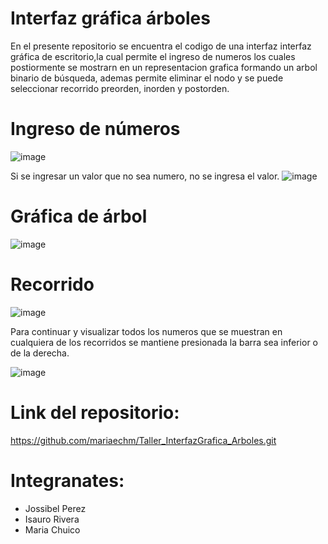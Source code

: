 # Interfaz gráfica árboles

En el presente repositorio se encuentra el codigo de una interfaz interfaz gráfica de escritorio,la cual
permite el ingreso de numeros los cuales postiormente se mostrarn en un representacion grafica formando un arbol binario
de búsqueda, ademas permite eliminar el nodo y se puede seleccionar recorrido preorden, inorden y postorden.

# Ingreso de números
![image](https://github.com/mariaechm/Taller_InterfazGrafica_Arboles/assets/166523237/51d29970-02b6-46b3-b98b-74b723f08a62)

Si se ingresar un valor que no sea numero, no se ingresa el valor.
![image](https://github.com/mariaechm/Taller_InterfazGrafica_Arboles/assets/166523237/df16d285-1284-4944-ae06-1b316b597c6f)

# Gráfica de árbol
![image](https://github.com/mariaechm/Taller_InterfazGrafica_Arboles/assets/166523237/8b436598-34d1-4e8b-9c13-e6af46eb8de9)

# Recorrido
![image](https://github.com/mariaechm/Taller_InterfazGrafica_Arboles/assets/166523237/ae7c9c98-ba0a-43e9-be7e-f2bafa4c2578)

Para continuar y visualizar todos los numeros que se muestran en cualquiera de los recorridos se mantiene presionada la 
barra sea inferior o de la derecha.

![image](https://github.com/mariaechm/Taller_InterfazGrafica_Arboles/assets/166523237/69b521ce-1d16-47c2-992b-891b8bf231de)

# Link del repositorio:
https://github.com/mariaechm/Taller_InterfazGrafica_Arboles.git

# Integranates: 
* Jossibel Perez
* Isauro Rivera
* Maria Chuico
